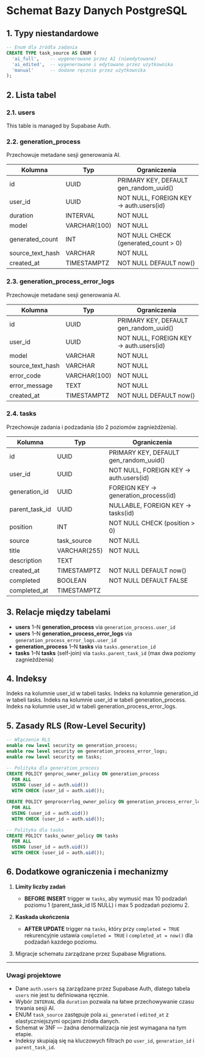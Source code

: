 # Schemat Bazy Danych PostgreSQL

## 1. Typy niestandardowe

```sql
-- Enum dla źródła zadania
CREATE TYPE task_source AS ENUM (
  'ai_full',    -- wygenerowane przez AI (nieedytowane)
  'ai_edited',  -- wygenerowane i edytowane przez użytkownika
  'manual'      -- dodane ręcznie przez użytkownika
);
```

## 2. Lista tabel

### 2.1. users

This table is managed by Supabase Auth.

### 2.2. generation_process

Przechowuje metadane sesji generowania AI.

| Kolumna          | Typ          | Ograniczenia                             |
| ---------------- | ------------ | ---------------------------------------- |
| id               | UUID         | PRIMARY KEY, DEFAULT gen\_random\_uuid() |
| user\_id         | UUID         | NOT NULL, FOREIGN KEY → auth.users(id)   |
| duration         | INTERVAL     | NOT NULL                                 |
| model            | VARCHAR(100) | NOT NULL                                 |
| generated\_count | INT          | NOT NULL CHECK (generated\_count > 0)    |
| source_text_hash | VARCHAR      | NOT NULL                                 |
| created\_at      | TIMESTAMPTZ  | NOT NULL DEFAULT now()                   |


### 2.3. generation_process_error_logs

Przechowuje metadane sesji generowania AI.

| Kolumna          | Typ          | Ograniczenia                             |
| ---------------- | ------------ | ---------------------------------------- |
| id               | UUID         | PRIMARY KEY, DEFAULT gen\_random\_uuid() |
| user_id          | UUID         | NOT NULL, FOREIGN KEY → auth.users(id)   |
| model            | VARCHAR      | NOT NULL                                 |
| source_text_hash | VARCHAR      | NOT NULL                                 |
| error_code       | VARCHAR(100) | NOT NULL                                 |
| error_message    | TEXT         | NOT NULL                                 |
| created_at       | TIMESTAMPTZ  | NOT NULL DEFAULT now()                   |


### 2.4. tasks

Przechowuje zadania i podzadania (do 2 poziomów zagnieżdżenia).

| Kolumna          | Typ          | Ograniczenia                                    |
| ---------------- | ------------ | ----------------------------------------------- |
| id               | UUID         | PRIMARY KEY, DEFAULT gen\_random\_uuid()        |
| user\_id         | UUID         | NOT NULL, FOREIGN KEY → auth.users(id)          |
| generation\_id   | UUID         | FOREIGN KEY → generation\_process(id) |
| parent\_task\_id | UUID         | NULLABLE, FOREIGN KEY → tasks(id)               |
| position         | INT          | NOT NULL CHECK (position > 0)                   |
| source           | task\_source | NOT NULL                                        |
| title            | VARCHAR(255) | NOT NULL                                        |
| description      | TEXT         |                                                 |
| created\_at      | TIMESTAMPTZ  | NOT NULL DEFAULT now()                          |
| completed        | BOOLEAN      | NOT NULL DEFAULT FALSE                          |
| completed\_at    | TIMESTAMPTZ  |                                                 |


## 3. Relacje między tabelami

* **users** 1–N **generation_process** via `generation_process.user_id`
* **users** 1–N **generation_process_error_logs** via `generation_process_error_logs.user_id`
* **generation_process** 1–N **tasks** via `tasks.generation_id`
* **tasks** 1–N **tasks** (self-join) via `tasks.parent_task_id` (max dwa poziomy zagnieżdżenia)

## 4. Indeksy

Indeks na kolumnie user_id w tabeli tasks.
Indeks na kolumnie generation_id w tabeli tasks.
Indeks na kolumnie user_id w tabeli generation_process.
Indeks na kolumnie user_id w tabeli generation_process_error_logs.


## 5. Zasady RLS (Row-Level Security)

```sql
-- Włączenie RLS
enable row level security on generation_process;
enable row level security on generation_process_error_logs;
enable row level security on tasks;

-- Polityka dla generation_process
CREATE POLICY genproc_owner_policy ON generation_process
  FOR ALL
  USING (user_id = auth.uid())
  WITH CHECK (user_id = auth.uid());

CREATE POLICY genprocerrlog_owner_policy ON generation_process_error_logs
  FOR ALL
  USING (user_id = auth.uid())
  WITH CHECK (user_id = auth.uid()); 

-- Polityka dla tasks
CREATE POLICY tasks_owner_policy ON tasks
  FOR ALL
  USING (user_id = auth.uid())
  WITH CHECK (user_id = auth.uid());
```

## 6. Dodatkowe ograniczenia i mechanizmy

1. **Limity liczby zadań**

   * **BEFORE INSERT** trigger w `tasks`, aby wymusić max 10 podzadań poziomu 1 (parent\_task\_id IS NULL) i max 5 podzadań poziomu 2.
2. **Kaskada ukończenia**

   * **AFTER UPDATE** trigger na `tasks`, który przy `completed = TRUE` rekurencyjnie ustawia `completed = TRUE` i `completed_at = now()` dla podzadań kazdego poziomu.
3. Migracje schematu zarządzane przez Supabase Migrations.

---

### Uwagi projektowe

* Dane `auth.users` są zarządzane przez Supabase Auth, dlatego tabela `users` nie jest tu definiowana ręcznie.
* Wybór `INTERVAL` dla `duration` pozwala na łatwe przechowywanie czasu trwania sesji AI.
* ENUM `task_source` zastępuje pola `ai_generated` i `edited_at` z elastyczniejszymi opcjami źródła danych.
* Schemat w 3NF — żadna denormalizacja nie jest wymagana na tym etapie.
* Indeksy skupiają się na kluczowych filtrach po `user_id`, `generation_id` i `parent_task_id`.
